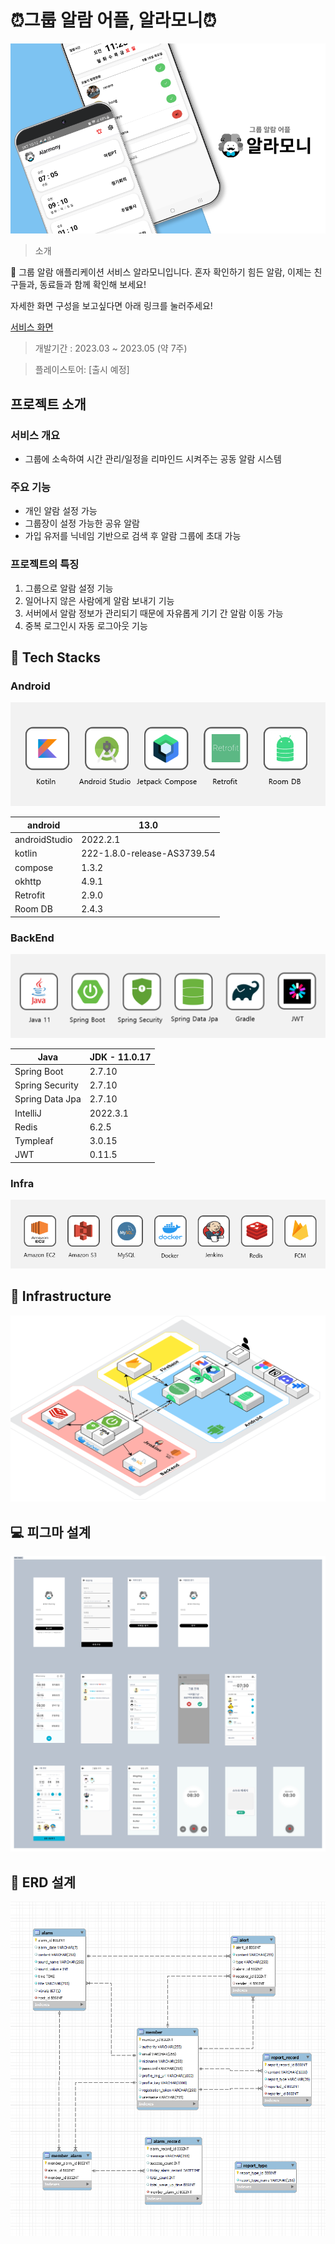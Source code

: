 # ⏰그룹 알람 어플, 알라모니⏰

<img src='image/banner.png'> 

> 소개
> 

<aside>
📢 그룹 알람 애플리케이션 서비스 알라모니입니다.
혼자 확인하기 힘든 알람, 이제는 친구들과, 동료들과 함께 확인해 보세요!

</aside>

 자세한 화면 구성을 보고싶다면 아래 링크를 눌러주세요!

[서비스 화면](https://www.notion.so/6d8d844279074b61b9babec3e4a72b85)

> 개발기간 : 2023.03 ~ 2023.05 (약 7주)
> 

> 플레이스토어: [출시 예정]
> 

## 프로젝트 소개

### 서비스 개요

- 그룹에 소속하여 시간 관리/일정을 리마인드 시켜주는 공동 알람 시스템

### 주요 기능

- 개인 알람 설정 가능
- 그룹장이 설정 가능한 공유 알람
- 가입 유저를 닉네임 기반으로 검색 후 알람 그룹에 초대 가능



### 프로젝트의 특징

1. 그룹으로 알람 설정 기능
2. 일어나지 않은 사람에게 알람 보내기 기능
3. 서버에서 알람 정보가 관리되기 때문에 자유롭게 기기 간 알람 이동 가능
4. 중복 로그인시 자동 로그아웃 기능

## 🔧 **Tech Stacks**


### Android

<img src='image/android.png'> 

| android | 13.0 |
| --- | --- |
| androidStudio | 2022.2.1 |
| kotlin | 222-1.8.0-release-AS3739.54 |
| compose | 1.3.2 |
| okhttp | 4.9.1 |
| Retrofit | 2.9.0 |
| Room DB | 2.4.3 |

### BackEnd

<img src='image/backend.png'> 

| Java | JDK - 11.0.17 |
| --- | --- |
| Spring Boot | 2.7.10 |
| Spring Security | 2.7.10 |
| Spring Data Jpa | 2.7.10 |
| IntelliJ | 2022.3.1 |
| Redis | 6.2.5 |
| Tympleaf | 3.0.15 |
| JWT | 0.11.5 |

### Infra

<img src='image/infra.png'> 



## 📐 **Infrastructure**

<img src='image/alarmony_architecture.png'> 


## 💻 피그마 설계

<img src='image/figma.png'> 


## 🔎 ERD 설계

<img src='image/erd.png'> 
